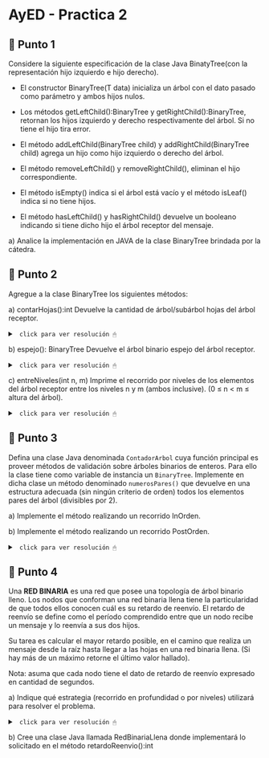 # AyED - Practica 2

## 🔵 Punto 1

Considere la siguiente especificación de la clase Java BinatyTree(con la representación hijo izquierdo e hijo derecho).

* El constructor BinaryTree(T data) inicializa un árbol con el dato pasado como parámetro y ambos hijos nulos.

* Los métodos getLeftChild():BinaryTree<T> y getRightChild():BinaryTree<T>, retornan los hijos izquierdo y derecho respectivamente del árbol. Si no tiene el hijo tira error.

* El método addLeftChild(BinaryTree<T> child) y addRightChild(BinaryTree<T> child)
agrega un hijo como hijo izquierdo o derecho del árbol.

* El método removeLeftChild() y removeRightChild(), eliminan el hijo correspondiente.

* El método isEmpty() indica si el árbol está vacío y el método isLeaf() indica si no tiene hijos.

* El método hasLeftChild() y hasRightChild() devuelve un booleano indicando si tiene dicho hijo el árbol receptor del mensaje.

a) Analice la implementación en JAVA de la clase BinaryTree brindada por la cátedra.

## 🔵 Punto 2

Agregue a la clase BinaryTree los siguientes métodos:

a) contarHojas():int Devuelve la cantidad de árbol/subárbol hojas del árbol receptor.

<details><summary> <code> click para ver resolución 🖱 </code></summary><br>

~~~java
public int contarHojas() {
	int hojas_izq = 0;
	int hojas_der = 0;
	if (this.isEmpty()){
		return 0; //condicion de corte 
	}else if (this.isLeaf()){
		return 1; //es una hoja
	}else {
		if (this.hasLeftChild()){
			hojas_izq = this.getLeftChild().contarHojas();
		}
		if (this.hasRightChild()){
			hojas_der = this.getRightChild().contarHojas();
		}
	}
	return hojas_der + hojas_izq;
}
~~~

</details>

b) espejo(): BinaryTree<T> Devuelve el árbol binario espejo del árbol receptor.

<details><summary> <code> click para ver resolución 🖱 </code></summary><br>

~~~java
public BinaryTree<T> espejo(){
	/*Usamos el constructor BinaryTree(T data) para inicializar aux con el dato 
	de la raíz del árbol original.*/
	BinaryTree<T> aux = new BinaryTree(this.getData());
		
	/*Invertimos los hijos*/
	if (this.hasLeftChild()){
		aux.addRightChild(aux.getLeftChild().espejo());
	}       		  
	if (this.hasRightChild()){
		aux.addLeftChild(aux.getRightChild().espejo());
	}
    return aux;
}
~~~

</details>

c) entreNiveles(int n, m) Imprime el recorrido por niveles de los elementos del árbol receptor entre los niveles n y m (ambos inclusive). (0 ≤ n < m ≤ altura del árbol).

<details><summary> <code> click para ver resolución 🖱 </code></summary><br>

~~~java
public void entreNiveles(int n, int m){
	// verifico que el arbol no este vacío y n y m sean válidos
	if (this.isEmpty() || n < 0 || m < n){
		return;
	}
	/*usamos una cola para realizar recorrido por niveles. Iniciamos 
	añadiendo el nodo raiz (this). Además iniciamos en el nivel 0 y vamos
	llevando registro de en que nivel estamos para saber cuando imprimir*/
	Queue<BinaryTree> cola = new LinkedList<>();
	cola.add(this);
	int nivel = 0;
		
	while (!cola.isEmpty()){
		int aux = cola.size(); // Número de nodos en el nivel actual
		if (nivel >= n && nivel <= m ) { // Entra al if si esta entre n y m
			System.out.print("Nivel "+nivel+" --> ");
			for (int i=0;i<aux;i++){
				BinaryTree<T> nodo = cola.remove(); //extraigo el nodo en la parte frontal de la cola
				System.out.print(getData()+" "); //imprimo
				if (nodo.hasLeftChild()){
					cola.add(nodo.getLeftChild());
				}
				if (nodo.hasRightChild()){
					cola.add(nodo.getRightChild());
				}
    		}
			System.out.println(); //salto de linea
		} else {	//Si no esta entre n y m solo saco los nodos de la cola
			for (int i=0;i<aux;i++){
				cola.remove();
			}
		}
        nivel++; //avanzo en el nivel del arbol
	}
}
~~~
</details>

## 🔵 Punto 3

Defina una clase Java denominada <code>ContadorArbol</code> cuya función principal es proveer métodos de validación sobre árboles binarios de enteros. Para ello la clase tiene como variable de instancia un <code>BinaryTree<Integer></code>. Implemente en dicha clase un método denominado <code>numerosPares()</code> que devuelve en una estructura adecuada (sin ningún criterio de orden) todos los elementos pares del árbol (divisibles por 2).

a) Implemente el método realizando un recorrido InOrden.

b) Implemente el método realizando un recorrido PostOrden.

<details><summary> <code> click para ver resolución 🖱 </code></summary><br>

~~~java
package practica02.ejercicio3;
import java.util.LinkedList;
import practica02.ejercicio1y2.BinaryTree;


public class ContadorArbol {
    //variable de instancia
    private BinaryTree<Integer> arbol;

    //constructor
    public ContadorArbol(BinaryTree<Integer> unArbol) {
        arbol = unArbol;
    }

    /*Método numerosPares() que devuelve en una estructura 
    adecuada todos los elementos pares del árbol */

    // (a) InOrder (se procesa hijo izquierdo - raiz - hijo derecho)
    public LinkedList<Integer> numerosParesInOr() {
        LinkedList<Integer> lista = new LinkedList<Integer>();
        if (!arbol.isEmpty()) // Si tengo elemento en el arbol ejecuto
            this.numerosParesInOrder(arbol, lista);
        return lista;
    }

    private void numerosParesInOrder(BinaryTree<Integer> arbol, LinkedList<Integer> lista) {
        if (arbol.hasLeftChild())
            numerosParesInOrder(arbol.getLeftChild(), lista);
        if (arbol.getData() % 2 == 0)
            lista.add(arbol.getData());
        if (arbol.hasRightChild())
            numerosParesInOrder(arbol.getRightChild(), lista);
    }

    // (b) PostOrden (se procesa hijo izquierdo - hijo derecho - raiz)
    public LinkedList<Integer> numerosParesPostOr() {
        LinkedList<Integer> lista = new LinkedList<Integer>();
        if (!arbol.isEmpty()) // Si tengo elemento en el arbol ejecuto
            this.numerosParesPostOrder(arbol, lista);
        return lista;
    }

    private void numerosParesPostOrder(BinaryTree<Integer> arbol, LinkedList<Integer> lista) {
        if (arbol.hasLeftChild())
            numerosParesPostOrder(arbol.getLeftChild(), lista);
        if (arbol.hasRightChild())
            numerosParesPostOrder(arbol.getRightChild(), lista);
        if (arbol.getData() % 2 == 0)
            lista.add(arbol.getData());
    }
}
~~~

</details>

## 🔵 Punto 4

Una **RED BINARIA** es una red que posee una topología de árbol binario lleno. Los nodos que conforman una red binaria llena tiene la particularidad de que todos ellos conocen cuál es su retardo de reenvío. El retardo de reenvío se define como el período comprendido entre que un nodo recibe un mensaje y lo reenvía a sus dos hijos.

Su tarea es calcular el mayor retardo posible, en el camino que realiza un mensaje desde la raíz hasta llegar a las hojas en una red binaria llena. (Si hay más de un máximo retorne el último valor hallado).

Nota: asuma que cada nodo tiene el dato de retardo de reenvío expresado en cantidad de segundos.

a) Indique qué estrategia (recorrido en profundidad o por niveles) utilizará para resolver el problema.

<details><summary> <code> click para ver resolución 🖱 </code></summary><br>

Para resolver este problema, la estrategia más adecuada sería un recorrido en profundidad utilizando un enfoque PostOrden (izquierda, derecha, raíz).

Puesto que el objetivo es encontrar el mayor retardo acumulado desde la raíz hasta las hojas en una red binaria llena, lo que implica analizar todas las ramas de la red (desde la raíz hasta las hojas); un recorrido en profundidad es la mejor opción porque nos permite explorar cada rama completamente antes de pasar a la siguiente. Esto es útil porque necesitamos sumar los retardos de cada nodo en el camino y así identificar cuál rama tiene el mayor retardo.

Utilizar un recorrido en PostOrden es eficiente para este tipo de problemas, ya que primero calculamos el retardo de los hijos antes de volver al padre. De este modo, cuando llegamos a la raíz, ya sabemos cuál es el retardo acumulado más largo en sus subárboles. En cada paso, comparamos los retardos de los hijos de un nodo y sumamos el mayor retardo al del nodo actual, propagando esta suma hacia la raíz.

* Estrategia:

Caso base: Si llegamos a una hoja, simplemente retornamos su retardo.

Paso recursivo: Para cada nodo interno, llamamos recursivamente a sus hijos izquierdo y derecho para obtener el mayor retardo de esos caminos, sumamos el retardo del nodo actual y devolvemos el valor acumulado.

</details>

b) Cree una clase Java llamada RedBinariaLlena donde implementará lo solicitado en el método retardoReenvio():int